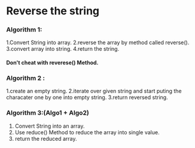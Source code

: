 # Reverse the string

### Algorithm 1:
1.Convert String into array.
2.reverse the array by method called reverse().
3.convert array into string.
4.return the string.


#### Don't cheat with reverese() Method.

### Algorithm 2 :
1.create an empty string.
2.iterate over given string and start puting the characater one by one into empty string.
3.return reversed string.


### Algorithm 3:(Algo1 + Algo2)
1. Convert String into an array.
2. Use reduce() Method to reduce the array into single value.
3. return the reduced array.

